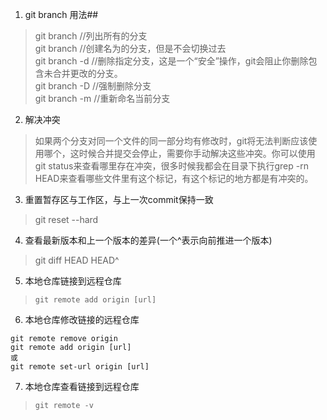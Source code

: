 1. git branch 用法##
> git branch   //列出所有的分支  
git branch <branch> //创建名为<branch>的分支，但是不会切换过去  
git branch -d <branch>  //删除指定分支，这是一个“安全”操作，git会阻止你删除包含未合并更改的分支。  
git branch -D <branch>  //强制删除分支  
git branch -m <branch> //重新命名当前分支  
2. 解决冲突  
> 如果两个分支对同一个文件的同一部分均有修改时，git将无法判断应该使用哪个，这时候合并提交会停止，需要你手动解决这些冲突。你可以使用git status来查看哪里存在冲突，很多时候我都会在目录下执行grep -rn HEAD来查看哪些文件里有这个标记，有这个标记的地方都是有冲突的。  
3. 重置暂存区与工作区，与上一次commit保持一致  
> git reset --hard  
4. 查看最新版本和上一个版本的差异(一个^表示向前推进一个版本)    
 > git diff HEAD HEAD^    
5. 本地仓库链接到远程仓库
 > `git remote add origin [url]`
6. 本地仓库修改链接的远程仓库
  ```
  git remote remove origin  
  git remote add origin [url]  
  或  
  git remote set-url origin [url]  
   ```  
7. 本地仓库查看链接到远程仓库  
 > `git remote -v`
 
